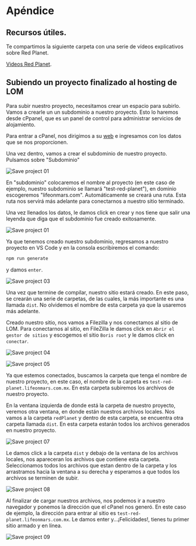 # Apéndice

## Recursos útiles.

Te compartimos la siguiente carpeta con una serie de vídeos explicativos sobre Red Planet.

[Videos Red Planet](https://drive.google.com/drive/folders/1_8gLyfRQn8iy_1TxXKeF5T5e-bQKvzIY).

## Subiendo un proyecto finalizado al hosting de LOM


Para subir nuestro proyecto, necesitamos crear un espacio para subirlo. Vamos a crearle un un subdominio a nuestro proyecto. Esto lo haremos desde cPpanel, que es un panel de control para administrar servicios de alojamiento. 

Para entrar a cPanel, nos dirigimos a su [web](https://cpanel.net/) e ingresamos con los datos que se nos proporcionen. 

Una vez dentro, vamos a crear el subdominio de nuestro proyecto. Pulsamos sobre "Subdominio"

![Save project 01](~@assets/save-01.png "Save project 01")

En "subdominio" colocaremos el nombre al proyecto (en este caso de ejemplo, nuestro subdominio se llamará "test-red-planet"), en dominio escogeremos "lifeonmars.com". Automáticamente se creará una ruta. Esta ruta nos servirá más adelante para conectarnos a nuestro sitio terminado.

Una vez llenados los datos, le damos click en crear y nos tiene que salir una leyenda que diga que el subdominio fue creado exitosamente. 

![Save project 01](~@assets/save-02.png "Save project 02")

Ya que tenemos creado nuestro subdominio, regresamos a nuestro proyecto en VS Code y en la consola escribiremos el comando:

``` bash
npm run generate
```
y damos `enter`.

![Save project 03](~@assets/save-03.png "Save project 03")

Una vez que termine de compilar, nuestro sitio estará creado. En este paso, se crearán una serie de carpetas, de las cuales, la más importante es una llamada `dist`. No olvidemos el nombre de esta carpeta ya que la usaremos más adelante.

Creado nuestro sitio, nos vamos a Filezilla y nos conectamos al sitio de LOM. Para conectarnos al sitio, en FileZilla le damos click en `Abrir el gestor de sitios` y escogemos el sitio `Boris root` y le damos click en `conectar`.

![Save project 04](~@assets/save-04.png "Save project 04")

![Save project 05](~@assets/save-05.png "Save project 05")

Ya que estemos conectados, buscamos la carpeta que tenga el nombre de nuestro proyecto, en este caso, el nombre de la carpeta es `test-red-planet.lifeonmars.com.mx`. En esta carpeta subiremos los archivos de nuestro proyecto. 

En la ventana izquierda de donde está la carpeta de nuestro proyecto, veremos otra ventana, en donde están nuestros archivos locales. Nos vamos a la carpeta `redPlanet` y dentro de esta carpeta, se encuentra otra carpeta llamada `dist`. En esta carpeta estarán todos los archivos generados en nuestro proyecto. 

![Save project 07](~@assets/save-07.png "Save project 07")

Le damos click a la carpeta `dist` y debajo de la ventana de los archivos locales, nos apareceran los archivos que contiene esta carpeta. Seleccionamos todos los archivos que estan dentro de la carpeta y los arrastramos hacia la ventana a su derecha y esperamos a que todos los archivos se terminen de subir.

![Save project 08](~@assets/save-08.png "Save project 08")

Al finalizar de cargar nuestros archivos, nos podemos ir a nuestro navegador y ponemos la dirección que el cPanel nos generó. En este caso de ejemplo, la dirección para entrar al sitio es `test-red-planet.lifeonmars.com.mx`. Le damos enter y...¡Felicidades!, tienes tu primer sitio armado y en línea. 

![Save project 09](~@assets/save-09.png "Save project 09")